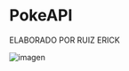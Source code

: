 # PokeAPI
ELABORADO POR RUIZ ERICK

![imagen](https://github.com/Ruizerick26/PokeAPI/assets/117743844/2186ad69-e660-4f93-9be1-3bf035d012fe)




